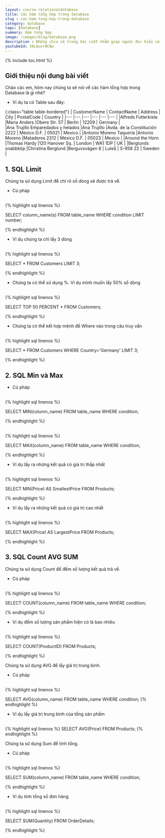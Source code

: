 ```yaml
---
layout: course-relationaldatabase
title: Các hàm tổng hợp trong database 
slug : cac-ham-tong-hop-trong-database
category: database
tags: [database]
summery: Hàm tổng hợp    
image: /images/blog/database.png
description : Những chia sẻ trong bài viết nhằm giúp người đọc hiểu và áp dụng được các hàm tổng hợp trong Database. Tác giả lần lượt giới thiệu kết hợp hướng dẫn cú pháp thực hiện cụ thể thông qua các ví dụ. Bao gồm các nội dung, SQL Limit để chỉ số dòng được trả về, SQL Min và Max để lấy ra những kết quả có giá thấp nhất và cao nhất, SQL Count AVG SUM để đếm số lượng kết quả trả về.
youtubeId: tKLOuvrHCNw
---
```


{% include toc.html %}

## **Giới thiệu nội dung bài viết**

Chào các em, hôm nay chúng ta sẽ nói về các hàm tổng hợp trong Database là gì nhé?

- Ví dụ ta có Table sau đây:

{:class="table table-bordered"}
|  CustomerName                     |  ContactName      |   Address                     |   City        |   PostalCode  |   Country     |
|---                                |---                |---                            |---            |---            |---            |
|Alfreds Futterkiste                |Maria Anders       |Obere Str. 57                  |   Berlin      |   12209       |   Germany     |       
|Ana Trujillo Emparedados y helados |Ana Trujillo       |Avda. de la Constitución 2222  |   México D.F. |   05021       |   Mexico      |
|Antonio Moreno Taquería            |Antonio Moreno     |Mataderos 2312                 |   México D.F. |   05023       |   Mexico      |
|Around the Horn                    |Thomas Hardy       |120 Hanover Sq.                |   London      |   WA1 1DP     |   UK          |
|Berglunds snabbköp                 |Christina Berglund |Berguvsvägen 8                 |   Luleå       |   S-958 22    |   Sweden      |


## **1. SQL Limit**

Chúng ta sử dụng Limit để chỉ rõ số dòng sẽ được trả về.

- Cú pháp

<br>
{% highlight sql linenos %}

SELECT column_name(s)
FROM table_name
WHERE condition
LIMIT number;

{% endhighlight %}

- Ví dụ chúng ta chỉ lấy 3 dòng

<br>
{% highlight sql linenos %}

SELECT * FROM Customers
LIMIT 3; 

{% endhighlight %}

- Chúng ta có thể sử dụng %. Ví dụ mình muốn lấy 50% số dòng

<br>
{% highlight sql linenos %}

SELECT TOP 50 PERCENT * FROM Customers;

{% endhighlight %}

- Chúng ta có thể kết hợp mệnh đề Where vào trong câu truy vấn

<br>
{% highlight sql linenos %}

SELECT * FROM Customers
WHERE Country='Germany'
LIMIT 3; 

{% endhighlight %}

## **2. SQL Min và Max**

- Cú pháp
<br>
{% highlight sql linenos %}

SELECT MIN(column_name)
FROM table_name
WHERE condition;

{% endhighlight %}

<br>
{% highlight sql linenos %}

SELECT MAX(column_name)
FROM table_name
WHERE condition;

{% endhighlight %}

- Ví dụ lấy ra những kết quả có giá trị thấp nhất

<br>
{% highlight sql linenos %}

SELECT MIN(Price) AS SmallestPrice
FROM Products;

{% endhighlight %}

- Ví dụ lấy ra những kết quả có giá trị cao nhất
<br>
{% highlight sql linenos %}

SELECT MAX(Price) AS LargestPrice
FROM Products; 

{% endhighlight %}

## **3. SQL Count AVG SUM**

Chúng ta sử dụng Count để đếm số lượng kết quả trả về.

- Cú pháp

<br>
{% highlight sql linenos %}

SELECT COUNT(column_name)
FROM table_name
WHERE condition; 

{% endhighlight %}

- Ví dụ đếm số lượng sản phẩm hiện có là bao nhiêu

<br>
{% highlight sql linenos %}

SELECT COUNT(ProductID)
FROM Products;

{% endhighlight %}

Chúng ta sử dụng AVG để lấy giá trị trung bình.

- Cú pháp

<br>
{% highlight sql linenos %}

SELECT AVG(column_name)
FROM table_name
WHERE condition; 
{% endhighlight %}

- Ví dụ lấy giá trị trung bình của tổng sản phẩm

<br>
{% highlight sql linenos %}
SELECT AVG(Price)
FROM Products;
{% endhighlight %}

Chúng ta sử dụng Sum để tính tổng.

- Cú pháp

<br>
{% highlight sql linenos %}

SELECT SUM(column_name)
FROM table_name
WHERE condition; 

{% endhighlight %}

- Ví dụ tính tổng số đơn hàng

<br>
{% highlight sql linenos %}

SELECT SUM(Quantity)
FROM OrderDetails; 

{% endhighlight %}










